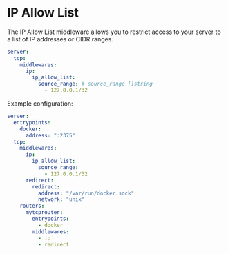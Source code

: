# IP Allow List

The IP Allow List middleware allows you to restrict access to your server to a list of IP addresses or CIDR ranges.

```yaml
server:
  tcp:
    middlewares:
      ip:
        ip_allow_list:
          source_range: # source_range []string
            - 127.0.0.1/32
```

Example configuration:

```yaml
server:
  entrypoints:
    docker:
      address: ":2375"
  tcp:
    middlewares:
      ip:
        ip_allow_list:
          source_range:
            - 127.0.0.1/32
      redirect:
        redirect:
          address: "/var/run/docker.sock"
          network: "unix"
    routers:
      mytcprouter:
        entrypoints:
          - docker
        middlewares:
          - ip
          - redirect
```
